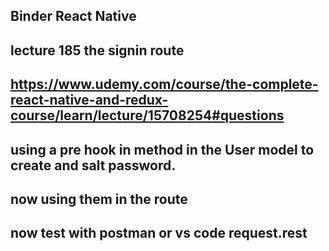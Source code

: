 ## Binder React Native

## lecture 185 the signin route

## https://www.udemy.com/course/the-complete-react-native-and-redux-course/learn/lecture/15708254#questions

## using a pre hook in method in the User model to create and salt password.

## now using them in the route

## now test with postman or vs code request.rest
